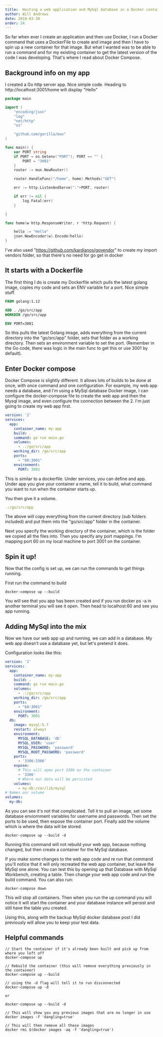 ```yaml
---
title:  Hosting a web application and MySql database in a Docker container with Docker Compose
author: Will Andrews
date: 2019-03-30
order: 24
---
```


So far when ever I create an application and then use Docker, I run a Docker command that uses a DockerFile to create and image and then I have to spin up a new container for that image. But what I wanted was to be able to run a command and for my existing container to get the latest version of the code I was developing. That's where I read about Docker Compose.


## Background info on my app

I created a Go http server app. Nice simple code. Heading to http://localhost:3001/home will display "Hello"

``` go
package main

import (
	"encoding/json"
	"log"
	"net/http"
	"os"

	"github.com/gorilla/mux"
)

func main() {
	var PORT string
	if PORT = os.Getenv("PORT"); PORT == "" {
		PORT = "3001"
	}
	router := mux.NewRouter()

	router.HandleFunc("/home", home).Methods("GET")

	err := http.ListenAndServe(":"+PORT, router)

	if err != nil {
		log.Fatal(err)
	}

}

func home(w http.ResponseWriter, r *http.Request) {

	hello := "Hello"
	json.NewEncoder(w).Encode(hello)
}
```

I've also used "https://github.com/kardianos/govendor" to create my import vendors folder, so that there's no need for go get in docker

## It starts with a Dockerfile

The first thing I do is create my Dockerfile which pulls the latest golang image, copies my code and sets an ENV variable for a port. Nice simple stuff.

``` dockerfile
FROM golang:1.12

ADD . /go/src/app
WORKDIR /go/src/app

ENV PORT=3001

```

So this pulls the latest Golang image, adds everything from the current directory into the "go/src/app" folder, sets that folder as a working directory. Then sets an environment variable to set the port. (Remember in the Go code, there was logic in the main func to get this or use 3001 by default).

## Enter Docker compose

Docker Compose is slightly different. It allows lots of builds to be done at once, with once command and one configuration. For example, my web app needs a database, and I'm using a MySql database Docker image, I can configure the docker-compose file to create the web app and then the Mysql image, and even configure the connection between the 2. I'm just going to create my web app first.

``` yml
version: '2'
services:
  app:
    container_name: my-app
    build: .
    command: go run main.go
    volumes:
      - .:/go/src/app
    working_dir: /go/src/app
    ports:
      - "60:3001"
    environment:
      PORT: 3001
```

This is similar to a dockerfile. Under services, you can define and app. Under app you give your container a name, tell it to build, what command you want to run when the container starts up.

You then give it a volume. 
``` yml
.:/go/src/app
```
The above will copy everything from the current directory (sub folders included) and put them into the "go/src/app" folder in the container.

Next you specify the working directory of the container, which is the folder we copied all the files into. Then you specify any port mappings. I'm mapping port 60 on my local machine to port 3001 on the container.

## Spin it up!

Now that the config is set up, we can run the commands to get things running.

First run the command to build
```
docker-compose up --build
```

You will see that you app has been created and if you run docker ps -a in another terminal you will see it open. Then head to localhost:60 and see you app running.


## Adding MySql into the mix

Now we have our web app up and running, we can add in a database. My web app doesn't use a database yet, but let's pretend it does.

Configuration looks like this:

``` yml
version: '2'
services:
  app:
    container_name: my-app
    build: .
    command: go run main.go
    volumes:
      - .:/go/src/app
    working_dir: /go/src/app
    ports:
      - "60:3001"
    environment:
      PORT: 3001
  db:
    image: mysql:5.7
    restart: always
    environment:
      MYSQL_DATABASE: 'db'
      MYSQL_USER: 'user'
      MYSQL_PASSWORD: 'password'
      MYSQL_ROOT_PASSWORD: 'password'
    ports:
      - '3306:3306'
    expose:
      # This will open port 3306 on the container
      - '3306'
      # Where our data will be persisted
    volumes:
      - my-db:/var/lib/mysql
# Names our volume
volumes:
  my-db:
```

As you can see it's not that complicated. Tell it to pull an image, set some database enviornment variables for username and passwords. Then set the ports to be used, then expose the container port. Finally add the volume which is where the data will be stored.
 
```
docker-compose up --build -d
```
Running this command will not rebuild your web app, because nothing changed, but then create a container for the MySql database. 

If you make some changes to the web app code and re run that command you'll notice that it will only recreated the web app container, but leave the MySql one alone. You can test this by opening up that Database with MySql Workbench, creating a table. Then change your web app code and run the build command. You can also run:
```
docker-compose down
```

This will stop all containers. Then when you run the up command you will notice it will start the container and your database instance will persist and still have the table you created.

Using this, along with the backup MySql docker database post I did previously will allow you to keep your test data.

## Helpful commands

```
// Start the container if it's already been built and pick up from where you left off
docker-compose up
```

```
// Rebuild the container (this will remove everything previously in the container)
docker-compose up --build
```

```
// using the -d flag will tell it to run disconnected 
docker-compose up -d

or

docker-compose up --build -d
```

```
// This will show you any previous images that are no longer in use
docker images -f 'dangling=true'

// This will then remove all these images
docker rmi $(docker images -aq -f 'dangling=true')
```